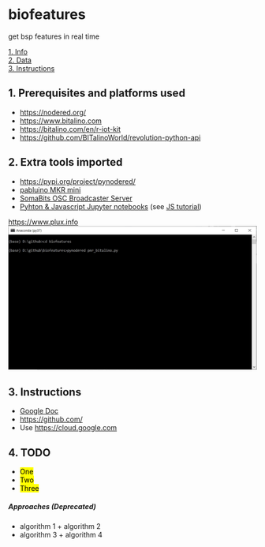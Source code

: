 # biofeatures
get bsp features in real time

[1. Info](#first)  
[2. Data](#second)  
[3. Instructions](#third)  

##  1. Prerequisites and platforms used <a name="first"></a>
- https://nodered.org/  
- https://www.bitalino.com  
- https://bitalino.com/en/r-iot-kit
- https://github.com/BITalinoWorld/revolution-python-api  

##  2. Extra tools imported <a name="second"></a>
- https://pypi.org/project/pynodered/  
- [pabluino MKR  mini](https://github.com/destman0/Soma-tech/blob/master/Pneumatics/pabluino_mkr/pabluino_mkr_mini/pabluino_mkr_mini.ino)  
- [SomaBits OSC Broadcaster Server](https://github.com/p-sanches/somabits/tree/master/ServerBit/Processing/broadcasterServer)  
- [Pyhton & Javascript Jupyter notebooks](https://jupyter.org/documentation) (see [JS tutorial](https://hackernoon.com/data-science-for-javascript-developers-2cc3fb1fbefc))  

https://www.plux.info  
![Anaconda](/img/run_biofeatures.jpg)

##  3. Instructions <a name="third"></a>
-  [Google Doc](https://docs.google.com/)  
-  https://github.com/  
-  Use https://cloud.google.com  

##  4. TODO <a name="todo"></a>
-  <mark>One</mark>  
-  <mark>Two</mark>  
-  <mark>Three</mark>  

##### Approaches (Deprecated)
- algorithm 1 + algorithm 2  
- algorithm 3 + algorithm 4  
